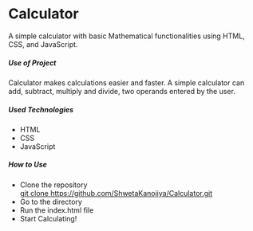 # Calculator
A simple calculator with basic Mathematical functionalities using HTML, CSS, and JavaScript.

##### Use of Project 
Calculator makes calculations easier and faster. 
A simple calculator can add, subtract, multiply and divide, two operands entered by the user.

##### Used Technologies
- HTML
- CSS
- JavaScript
 
##### How to Use
- Clone the repository
  <a href="https://github.com/ShwetaKanojiya/Calculator.git">
  <br>git clone https://github.com/ShwetaKanojiya/Calculator.git</a>
- Go to the directory
- Run the index.html file
- Start Calculating!





